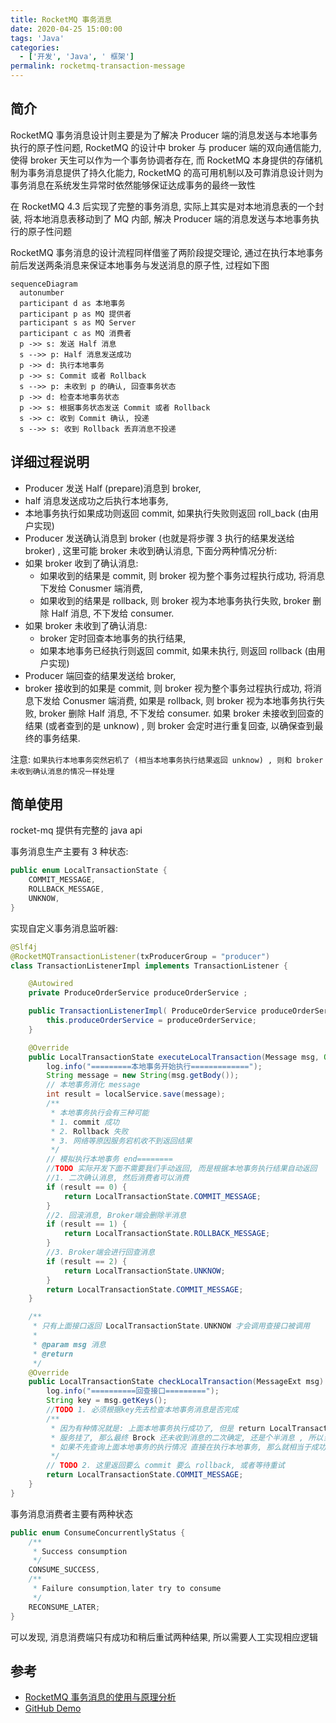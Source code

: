 ```yaml
---
title: RocketMQ 事务消息
date: 2020-04-25 15:00:00
tags: 'Java'
categories:
  - ['开发', 'Java', ' 框架']
permalink: rocketmq-transaction-message
---
```


## 简介

RocketMQ 事务消息设计则主要是为了解决 Producer 端的消息发送与本地事务执行的原子性问题, RocketMQ 的设计中 broker 与 producer 端的双向通信能力, 使得 broker 天生可以作为一个事务协调者存在, 而 RocketMQ 本身提供的存储机制为事务消息提供了持久化能力, RocketMQ 的高可用机制以及可靠消息设计则为事务消息在系统发生异常时依然能够保证达成事务的最终一致性

在 RocketMQ 4.3 后实现了完整的事务消息, 实际上其实是对本地消息表的一个封装, 将本地消息表移动到了 MQ 内部, 解决 Producer 端的消息发送与本地事务执行的原子性问题

RocketMQ 事务消息的设计流程同样借鉴了两阶段提交理论, 通过在执行本地事务前后发送两条消息来保证本地事务与发送消息的原子性, 过程如下图

```mermaid
sequenceDiagram
  autonumber
  participant d as 本地事务
  participant p as MQ 提供者
  participant s as MQ Server
  participant c as MQ 消费者
  p ->> s: 发送 Half 消息
  s -->> p: Half 消息发送成功
  p ->> d: 执行本地事务
  p ->> s: Commit 或者 Rollback
  s -->> p: 未收到 p 的确认, 回查事务状态
  p ->> d: 检查本地事务状态
  p ->> s: 根据事务状态发送 Commit 或者 Rollback
  s ->> c: 收到 Commit 确认, 投递
  s -->> s: 收到 Rollback 丢弃消息不投递
```

## 详细过程说明

- Producer 发送 Half (prepare)消息到 broker,
- half 消息发送成功之后执行本地事务,
- 本地事务执行如果成功则返回 commit, 如果执行失败则返回 roll_back (由用户实现)
- Producer 发送确认消息到 broker (也就是将步骤 3 执行的结果发送给 broker) , 这里可能 broker 未收到确认消息, 下面分两种情况分析:
- 如果 broker 收到了确认消息:
  - 如果收到的结果是 commit, 则 broker 视为整个事务过程执行成功, 将消息下发给 Conusmer 端消费,
  - 如果收到的结果是 rollback, 则 broker 视为本地事务执行失败, broker 删除 Half 消息, 不下发给 consumer.
- 如果 broker 未收到了确认消息:
  - broker 定时回查本地事务的执行结果,
  - 如果本地事务已经执行则返回 commit, 如果未执行, 则返回 rollback (由用户实现)
- Producer 端回查的结果发送给 broker,
- broker 接收到的如果是 commit, 则 broker 视为整个事务过程执行成功, 将消息下发给 Conusmer 端消费, 如果是 rollback, 则 broker 视为本地事务执行失败, broker 删除 Half 消息, 不下发给 consumer. 如果 broker 未接收到回查的结果 (或者查到的是 unknow) , 则 broker 会定时进行重复回查, 以确保查到最终的事务结果.

注意: `如果执行本地事务突然宕机了 (相当本地事务执行结果返回 unknow) , 则和 broker 未收到确认消息的情况一样处理`

## 简单使用

rocket-mq 提供有完整的 java api

事务消息生产主要有 3 种状态:

```java
public enum LocalTransactionState {
    COMMIT_MESSAGE,
    ROLLBACK_MESSAGE,
    UNKNOW,
}
```

实现自定义事务消息监听器:

```java
@Slf4j
@RocketMQTransactionListener(txProducerGroup = "producer")
class TransactionListenerImpl implements TransactionListener {

    @Autowired
    private ProduceOrderService produceOrderService ;

    public TransactionListenerImpl( ProduceOrderService produceOrderService) {
        this.produceOrderService = produceOrderService;
    }

    @Override
    public LocalTransactionState executeLocalTransaction(Message msg, Object arg) {
        log.info("=========本地事务开始执行=============");
        String message = new String(msg.getBody());
        // 本地事务消化 message
        int result = localService.save(message);
        /**
         * 本地事务执行会有三种可能
         * 1. commit 成功
         * 2. Rollback 失败
         * 3. 网络等原因服务宕机收不到返回结果
         */
        // 模拟执行本地事务 end========
        //TODO 实际开发下面不需要我们手动返回, 而是根据本地事务执行结果自动返回
        //1. 二次确认消息, 然后消费者可以消费
        if (result == 0) {
            return LocalTransactionState.COMMIT_MESSAGE;
        }
        //2. 回滚消息, Broker端会删除半消息
        if (result == 1) {
            return LocalTransactionState.ROLLBACK_MESSAGE;
        }
        //3. Broker端会进行回查消息
        if (result == 2) {
            return LocalTransactionState.UNKNOW;
        }
        return LocalTransactionState.COMMIT_MESSAGE;
    }

    /**
     * 只有上面接口返回 LocalTransactionState.UNKNOW 才会调用查接口被调用
     *
     * @param msg 消息
     * @return
     */
    @Override
    public LocalTransactionState checkLocalTransaction(MessageExt msg) {
        log.info("==========回查接口=========");
        String key = msg.getKeys();
        //TODO 1. 必须根据key先去检查本地事务消息是否完成
        /**
         * 因为有种情况就是: 上面本地事务执行成功了, 但是 return LocalTransactionState.COMMIT_MESSAG 的时候
         * 服务挂了, 那么最终 Brock 还未收到消息的二次确定, 还是个半消息 , 所以当重新启动的时候还是回调这个回调接口
         * 如果不先查询上面本地事务的执行情况 直接在执行本地事务, 那么就相当于成功执行了两次本地事务了
         */
        // TODO 2. 这里返回要么 commit 要么 rollback, 或者等待重试
        return LocalTransactionState.COMMIT_MESSAGE;
    }
}
```

事务消息消费者主要有两种状态

```java
public enum ConsumeConcurrentlyStatus {
    /**
     * Success consumption
     */
    CONSUME_SUCCESS,
    /**
     * Failure consumption,later try to consume
     */
    RECONSUME_LATER;
}
```

可以发现, 消息消费端只有成功和稍后重试两种结果, 所以需要人工实现相应逻辑

## 参考

- [RocketMQ 事务消息的使用与原理分析](http://silence.work/2018/08/22/RocketMQ-4-3%E4%BA%8B%E5%8A%A1%E4%BD%BF%E7%94%A8%E4%B8%8E%E5%88%86%E6%9E%90/)
- [GitHub Demo](https://github.com/apache/rocketmq/tree/master/example/src/main/java/org/apache/rocketmq/example/transaction)
